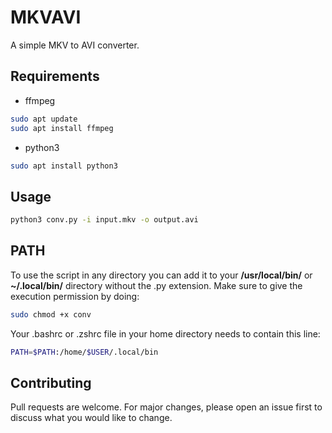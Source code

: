 # MKVAVI

A simple MKV to AVI converter.

## Requirements

- ffmpeg

```bash
sudo apt update
sudo apt install ffmpeg
```


- python3

```bash
sudo apt install python3
```

## Usage

```bash
python3 conv.py -i input.mkv -o output.avi
```

## PATH
To use the script in any directory you can add it to your **/usr/local/bin/** or **~/.local/bin/** directory without the .py extension.
Make sure to give the execution permission by doing:

```bash
sudo chmod +x conv
```
Your .bashrc or .zshrc file in your home directory needs to contain this line:

```bash
PATH=$PATH:/home/$USER/.local/bin
```

## Contributing
Pull requests are welcome. For major changes, please open an issue first to discuss what you would like to change.
